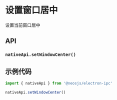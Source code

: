 # 设置窗口居中
设置当前窗口居中

## API
### `nativeApi.setWindowCenter()`
### 

## 示例代码
```js
import { nativeApi } from '@neosjs/electron-ipc'

nativeApi.setWindowCenter() 
```
